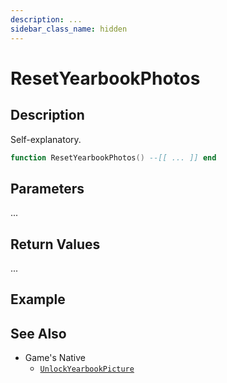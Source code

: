 ```yaml
---
description: ...
sidebar_class_name: hidden
---
```


# ResetYearbookPhotos

## Description

Self-explanatory.

```lua
function ResetYearbookPhotos() --[[ ... ]] end
```

## Parameters

...

## Return Values

...

## Example

## See Also

- Game's Native
  - [`UnlockYearbookPicture`](https://bully-scripting.vercel.app/docs/game-reference/global-functions/UnlockYearbookPicture)

